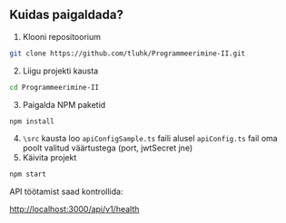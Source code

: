 ## Kuidas paigaldada?
1. Klooni repositoorium
```bash
git clone https://github.com/tluhk/Programmeerimine-II.git
```
2. Liigu projekti kausta
```bash
cd Programmeerimine-II
```
3. Paigalda NPM paketid
```bash
npm install
```
4. `\src` kausta loo `apiConfigSample.ts` faili alusel `apiConfig.ts` fail oma poolt valitud väärtustega (port, jwtSecret jne)
5. Käivita projekt
```bash
npm start
```
API töötamist saad kontrollida:


[http://localhost:3000/api/v1/health](http://localhost:3000/api/v1/health)

